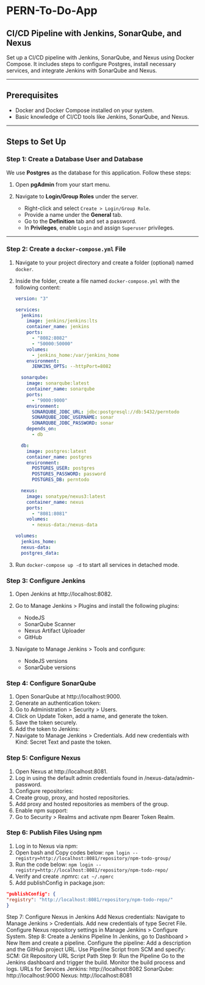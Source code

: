 # PERN-To-Do-App

## CI/CD Pipeline with Jenkins, SonarQube, and Nexus

Set up a CI/CD pipeline with Jenkins, SonarQube, and Nexus using Docker Compose. It includes steps to configure Postgres, install necessary services, and integrate Jenkins with SonarQube and Nexus.

---

## Prerequisites

- Docker and Docker Compose installed on your system.
- Basic knowledge of CI/CD tools like Jenkins, SonarQube, and Nexus.

---

## Steps to Set Up

### Step 1: Create a Database User and Database

We use **Postgres** as the database for this application. Follow these steps:

1. Open **pgAdmin** from your start menu.

2. Navigate to **Login/Group Roles** under the server.
   - Right-click and select `Create > Login/Group Role`.
   - Provide a name under the **General** tab.
   - Go to the **Definition** tab and set a password.
   - In **Privileges**, enable `Login` and assign `Superuser` privileges.

---

### Step 2: Create a `docker-compose.yml` File

1. Navigate to your project directory and create a folder (optional) named `docker`.
2. Inside the folder, create a file named `docker-compose.yml` with the following content:

   ```yaml
   version: "3"

   services:
     jenkins:
       image: jenkins/jenkins:lts
       container_name: jenkins
       ports:
         - "8082:8082"
         - "50000:50000"
       volumes:
         - jenkins_home:/var/jenkins_home
       environment:
         JENKINS_OPTS: --httpPort=8082

     sonarqube:
       image: sonarqube:latest
       container_name: sonarqube
       ports:
         - "9000:9000"
       environment:
         SONARQUBE_JDBC_URL: jdbc:postgresql://db:5432/perntodo
         SONARQUBE_JDBC_USERNAME: sonar
         SONARQUBE_JDBC_PASSWORD: sonar
       depends_on:
         - db

     db:
       image: postgres:latest
       container_name: postgres
       environment:
         POSTGRES_USER: postgres
         POSTGRES_PASSWORD: password
         POSTGRES_DB: perntodo

     nexus:
       image: sonatype/nexus3:latest
       container_name: nexus
       ports:
         - "8081:8081"
       volumes:
         - nexus-data:/nexus-data

   volumes:
     jenkins_home:
     nexus-data:
     postgres_data:
   ```

3. Run `docker-compose up -d` to start all services in detached mode.

### Step 3: Configure Jenkins

1. Open Jenkins at http://localhost:8082.
2. Go to Manage Jenkins > Plugins and install the following plugins:

   - NodeJS
   - SonarQube Scanner
   - Nexus Artifact Uploader
   - GitHub

3. Navigate to Manage Jenkins > Tools and configure:
   - NodeJS versions
   - SonarQube versions

### Step 4: Configure SonarQube

1. Open SonarQube at http://localhost:9000.
2. Generate an authentication token:
3. Go to Administration > Security > Users.
4. Click on Update Token, add a name, and generate the token.
5. Save the token securely.
6. Add the token to Jenkins:
7. Navigate to Manage Jenkins > Credentials.
   Add new credentials with Kind: Secret Text and paste the token.

### Step 5: Configure Nexus

1. Open Nexus at http://localhost:8081.
2. Log in using the default admin credentials found in /nexus-data/admin-password.
3. Configure repositories:
4. Create group, proxy, and hosted repositories.
5. Add proxy and hosted repositories as members of the group.
6. Enable npm support:
7. Go to Security > Realms and activate npm Bearer Token Realm.

### Step 6: Publish Files Using npm

1.  Log in to Nexus via npm:
2.  Open bash and Copy codes below:
    `npm login --registry=http://localhost:8081/repository/npm-todo-group/`
3.  Run the code below:
    `npm login --registry=http://localhost:8081/repository/npm-todo-repo/`
4.  Verify and create .npmrc:
    `cat ~/.npmrc`
5.  Add publishConfig in package.json:

```json
"publishConfig": {
"registry": "http://localhost:8081/repository/npm-todo-repo/"
}
```

Step 7: Configure Nexus in Jenkins
Add Nexus credentials:
Navigate to Manage Jenkins > Credentials.
Add new credentials of type Secret File.
Configure Nexus repository settings in Manage Jenkins > Configure System.
Step 8: Create a Jenkins Pipeline
In Jenkins, go to Dashboard > New Item and create a pipeline.
Configure the pipeline:
Add a description and the GitHub project URL.
Use Pipeline Script from SCM and specify:
SCM: Git
Repository URL
Script Path
Step 9: Run the Pipeline
Go to the Jenkins dashboard and trigger the build.
Monitor the build process and logs.
URLs for Services
Jenkins: http://localhost:8082
SonarQube: http://localhost:9000
Nexus: http://localhost:8081
